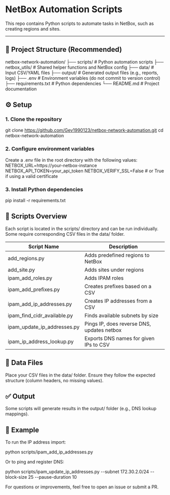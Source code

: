 # NetBox Automation Scripts

This repo contains Python scripts to automate tasks in NetBox, such as creating regions and sites.

---

## 📁 Project Structure (Recommended)
netbox-network-automation/
├── scripts/           # Python automation scripts
├── netbox_utils/      # Shared helper functions and NetBox config
├── data/              # Input CSV/YAML files
├── output/            # Generated output files (e.g., reports, logs)
├── .env               # Environment variables (do not commit to version control)
├── requirements.txt   # Python dependencies
└── README.md          # Project documentation

## ⚙️ Setup
### 1. Clone the repository
git clone https://github.com/Gev1990123/netbox-network-automation.git
cd netbox-network-automation

### 2. Configure environment variables
Create a .env file in the root directory with the following values:
NETBOX_URL=https://your-netbox-instance
NETBOX_API_TOKEN=your_api_token
NETBOX_VERIFY_SSL=False  # or True if using a valid certificate

### 3. Install Python dependencies
pip install -r requirements.txt

## 🚀 Scripts Overview
Each script is located in the scripts/ directory and can be run individually. Some require corresponding CSV files in the data/ folder.

| Script Name                   | Description                                   |
|-------------------------------|-----------------------------------------------|
| add_regions.py                | Adds predefined regions to NetBox             |
| add_site.py                   | Adds sites under regions                      |
| ipam_add_roles.py	            | Adds IPAM roles                               |
| ipam_add_prefixes.py	        | Creates prefixes based on a CSV               |
| ipam_add_ip_addresses.py	    | Creates IP addresses from a CSV               |
| ipam_find_cidr_available.py   | Finds available subnets by size               |
| ipam_update_ip_addresses.py   | Pings IP, does reverse DNS, updates netbox    |
| ipam_ip_address_lookup.py     | Exports DNS names for given IPs to CSV        |

## 📁 Data Files
Place your CSV files in the data/ folder. Ensure they follow the expected structure (column headers, no missing values).

## ✅ Output
Some scripts will generate results in the output/ folder (e.g., DNS lookup mappings).

## 🧪 Example
To run the IP address import:

python scripts/ipam_add_ip_addresses.py

Or to ping and register DNS:

python scripts/ipam_update_ip_addresses.py --subnet 172.30.2.0/24 --block-size 25 --pause-duration 10

For questions or improvements, feel free to open an issue or submit a PR.

